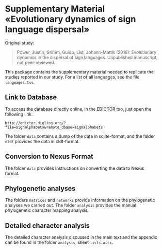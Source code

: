 # Supplementary Material «Evolutionary dynamics of sign language dispersal»

Original study:

> Power, Justin; Grimm, Guido; List, Johann-Mattis (2019): Evolutionary dynamics in the dispersal of sign languages. Unpublished manuscript, not peer-reviewed.

This package contains the supplementary material needed to replicate the studies reported in
our study. For a list of all languages, see the file `languages.tsv`.

## Link to Database

To access the database directly online, in the EDICTOR too, just open the following link:

```
http://edictor.digling.org/?file=signalphabets&remote_dbase=signalphabets
```

The folder `data` contains a dump of the data in sqlite-format, and the folder `cldf` provides the data in cldf-format.

## Conversion to Nexus Format

The folder `data` provides instructions on converting the data to Nexus format.

## Phylogenetic analyses

The folders `matrices` and `networks` provide information on the phylogenetic analyses we carried out. The folder `analysis` provides the manual phylogenetic character mapping analysis.

## Detailed character analysis

The detailed character analysis discussed in the main text and the appendix can be found in the folder `analysis`, sheet `lists.xlsx`.




